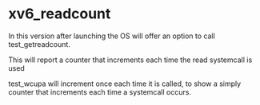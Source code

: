 # xv6_readcount

In this version after launching the OS will offer an option to call test_getreadcount.

This will report a counter that increments each time the read systemcall is used

test_wcupa will increment once each time it is called, to show a simply counter that increments each time a systemcall occurs.
